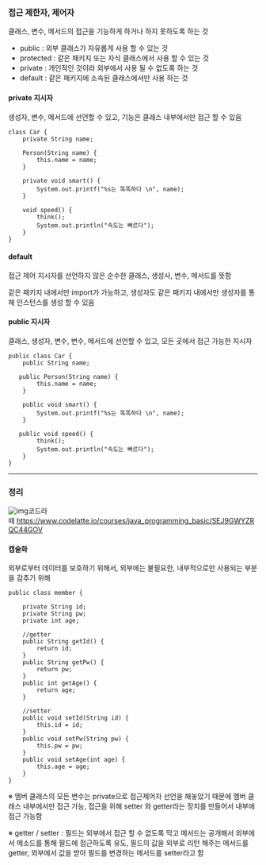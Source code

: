  

 

### 접근 제한자, 제어자 

클래스, 변수, 메서드의 접근을 기능하게 하거나 하지 못하도록 하는 것

 

 

- public : 외부 클래스가 자유롭게 사용 할 수 있는 것
- protected : 같은 패키지 또는 자식 클래스에서 사용 할 수 있는 것
- private : 개인적인 것이라 외부에서 사용 될 수 없도록 하는 것 
- default : 같은 패키지에 소속된 클래스에서만 사용 하는 것 

 

 

#### **private 지시자**

생성자, 변수, 메서드에 선언할 수 있고, 기능은 클래스 내부에서만 접근 할 수 있음

 

```
class Car {
    private String name;
 
    Person(String name) {
        this.name = name;
    }
 
    private void smart() {
        System.out.printf("%s는 똑똑하다 \n", name);
    }
 
    void speed() {
        think();
        System.out.println("속도는 빠르다");
    }
}
```

 

 

#### **default** 

접근 제어 지시자를 선언하지 않은 순수한 클래스, 생성사, 변수, 메서드를 뜻함

같은 패키지 내에서만 import가 가능하고, 생성자도 같은 패키지 내에서만 생성자를 통해 인스턴스를 생성 할 수 있음

 

 

#### **public 지시자**

클래스, 생성자, 변수, 변수, 메서드에 선언할 수 있고, 모든 곳에서 접근 가능한 지시자

 

```
public class Car {
    public String name;
 
   public Person(String name) {
        this.name = name;
    }
 
    public void smart() {
        System.out.printf("%s는 똑똑하다 \n", name);
    }
 
   public void speed() {
        think();
        System.out.println("속도는 빠르다");
    }
}
```

 

 

 

------

### 정리

 



![img](https://blog.kakaocdn.net/dn/beXCZl/btrspIM9r7F/TwLZdcqnu3UaDDuD0Ib4wK/img.jpg)코드라떼&nbsp;https://www.codelatte.io/courses/java_programming_basic/SEJ9GWYZRQC44GOV



 

 

 

#### **캡술화** 

외부로부터 데이터를 보호하기 위해서, 외부에는 불필요한, 내부적으로만 사용되는 부분을 감추기 위해

 

```
public class member {
 
	private String id;
	private String pw;
	private int age;
 
	//getter
	public String getId() {
		return id;
	}
	public String getPw() {
		return pw;
	}
	public int getAge() {
		return age;
	}
 
	//setter
	public void setId(String id) {
		this.id = id;
	}
	public void setPw(String pw) {
		this.pw = pw;
	}
	public void setAge(int age) {
		this.age = age;
	}
}
```

 

※ 멤버 클래스의 모든 변수는 private으로 접근제어자 선언을 해놓았기 때문에 멤버 클래스 내부에서만 접근 가능, 접근을 위해 setter 와 getter라는 장치를 만들어서 내부에 접근 가능함

 

 

 

※ getter / setter : 필드는 외부에서 접근 할 수 없도록 막고 메서드는 공개해서 외부에서 메소드를 통해 필드에 접근하도록 유도, 필드의 값을 외부로 리턴 해주는 메서드를 getter, 외부에서 값을 받아 필드를 변경하는 메서드를 setter라고 함